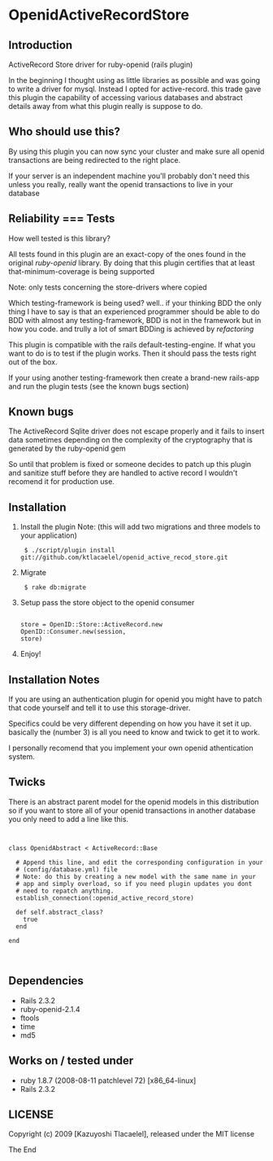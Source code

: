 OpenidActiveRecordStore
=======================

Introduction
------------

ActiveRecord Store driver for ruby-openid (rails plugin)

In the beginning I thought using as little libraries as possible
and was going to write a driver for mysql. Instead I opted for
active-record. this trade gave this plugin the capability
of accessing various databases and abstract details away from what this
plugin really is suppose to do.

Who should use this?
--------------------

By using this plugin you can now sync your cluster and make sure all
openid transactions are being redirected to the right place.

If your server is an independent machine you'll probably don't need
this unless you really, really want the openid transactions to live
in your database

Reliability === Tests
---------------------

How well tested is this library?

All tests found in this plugin are an exact-copy of the ones found in
the original *ruby-openid* library. By doing that this plugin certifies
that at least that-minimum-coverage is being supported

Note: only tests concerning the store-drivers where copied

Which testing-framework is being used? well.. if your thinking BDD the
only thing I have to say is that an experienced programmer should be
able to do BDD with almost any testing-framework, BDD is not in the
framework but in how you code. and trully a lot of smart BDDing is
achieved by *refactoring*

This plugin is compatible with the rails default-testing-engine.
If what you want to do is to test if the plugin works. Then it should
pass the tests right out of the box.

If your using another testing-framework then create a brand-new rails-app
and run the plugin tests (see the known bugs section)

Known bugs
----------

The ActiveRecord Sqlite driver does not escape properly and it fails
to insert data sometimes depending on the complexity of the
cryptography that is generated by the ruby-openid gem

So until that problem is fixed or someone decides to patch up this
plugin and sanitize stuff before they are handled to active record
I wouldn't recomend it for production use.

Installation
------------

  1. Install the plugin
     Note: (this will add two migrations and three models to your application)
    <pre><code>
    $ ./script/plugin install git://github.com/ktlacaelel/openid_active_recod_store.git
    </pre></code>

  2. Migrate
    <pre><code>
    $ rake db:migrate
    </pre></code>

  3. Setup pass the store object to the openid consumer
    <pre><code>
    store = OpenID::Store::ActiveRecord.new
    OpenID::Consumer.new(session, store)
    </pre></code>

  4. Enjoy!

Installation Notes
------------------

If you are using an authentication plugin for openid you might have
to patch that code yourself and tell it to use this storage-driver.

Specifics could be very different depending on how you have it set
it up. basically the (number 3) is all you need to know and twick to
get it to work.

I personally recomend that you implement your own openid athentication system.

Twicks
------

There is an abstract parent model for the openid models in this distribution
so if you want to store all of your openid transactions in another
database you only need to add a line like this.

<pre>
<code>

class OpenidAbstract < ActiveRecord::Base

  # Append this line, and edit the corresponding configuration in your
  # (config/database.yml) file
  # Note: do this by creating a new model with the same name in your
  # app and simply overload, so if you need plugin updates you dont
  # need to repatch anything.
  establish_connection(:openid_active_record_store)

  def self.abstract_class?
    true
  end

end

</code>
</pre>

Dependencies
------------

  * Rails 2.3.2
  * ruby-openid-2.1.4
  * ftools
  * time
  * md5

Works on / tested under
-----------------------

 * ruby 1.8.7 (2008-08-11 patchlevel 72) [x86_64-linux]
 * Rails 2.3.2

LICENSE
-------

Copyright (c) 2009 [Kazuyoshi Tlacaelel], released under the MIT license

The End
